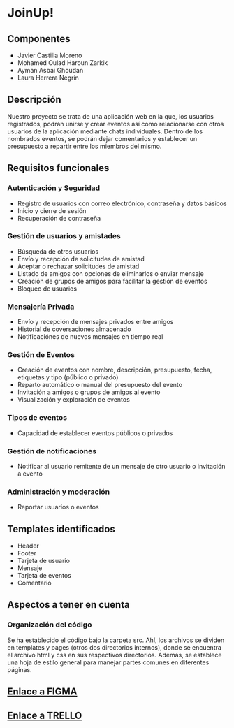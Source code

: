 # JoinUp!
## Componentes
- Javier Castilla Moreno
- Mohamed Oulad Haroun Zarkik
- Ayman Asbai Ghoudan
- Laura Herrera Negrín
## Descripción
Nuestro proyecto se trata de una aplicación web en la que, los usuarios registrados, podrán unirse y crear eventos así como relacionarse con otros usuarios de la aplicación mediante chats individuales. Dentro de los nombrados eventos, se podrán dejar comentarios y establecer un presupuesto a repartir entre los miembros del mismo.
## Requisitos funcionales
### Autenticación y Seguridad
 - Registro de usuarios con correo electrónico, contraseña y datos básicos
 - Inicio y cierre de sesión
 - Recuperación de contraseña
### Gestión de usuarios y amistades
 - Búsqueda de otros usuarios
 - Envío y recepción de solicitudes de amistad
 - Aceptar o rechazar solicitudes de amistad
 - Listado de amigos con opciones de eliminarlos o enviar mensaje
 - Creación de grupos de amigos para facilitar la gestión de eventos
 - Bloqueo de usuarios
### Mensajería Privada
 - Envío y recepción de mensajes privados entre amigos
 - Historial de coversaciones almacenado
 - Notificaciónes de nuevos mensajes en tiempo real
### Gestión de Eventos
 - Creación de eventos con nombre, descripción, presupuesto, fecha, etiquetas y tipo (público o privado)
 - Reparto automático o manual del presupuesto del evento
 - Invitación a amigos o grupos de amigos al evento
 - Visualización y exploración de eventos
### Tipos de eventos
  - Capacidad de establecer eventos públicos o privados
### Gestión de notificaciones
 - Notificar al usuario remitente de un mensaje de otro usuario o invitación a evento
### Administración y moderación
 - Reportar usuarios o eventos
## Templates identificados
 - Header
 - Footer
 - Tarjeta de usuario
 - Mensaje
 - Tarjeta de eventos
 - Comentario
## Aspectos a tener en cuenta
### Organización del código
Se ha establecido el código bajo la carpeta src. Ahí, los archivos se dividen en templates y pages (otros dos directorios internos), donde se encuentra el archivo html y css en sus respectivos directorios. Además, se establece una hoja de estilo general para manejar partes comunes en diferentes páginas.
## [Enlace a FIGMA](https://www.figma.com/design/ABeWHXO1qitqzbR2bnhS9T/PWM-JoinUp!?node-id=1-3&t=TyWa8IP3k8JfVk5e-1)
## [Enlace a TRELLO](https://trello.com/invite/b/67a24b3933b864d3cf52e972/ATTI14351afe23768f40790cf40b7db50216F78CB56A/joinup)
